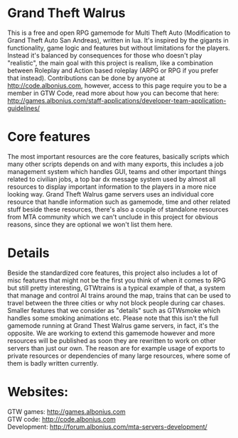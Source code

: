 Grand Theft Walrus
=======

This is a free and open RPG gamemode for Multi Theft Auto (Modification to Grand Theft Auto San Andreas), written in lua. It's inspired by the gigants in functionality, game logic and features but without limitations for the players. Instead it's balanced by consequences for those who doesn't play "realistic", the main goal with this project is realism, like a combination between Roleplay and Action based roleplay (ARPG or RPG if you prefer that instead). Contributions can be done by anyone at http://code.albonius.com, however, access to this page require you to be a member in GTW Code, read more about how you can become that here: http://games.albonius.com/staff-applications/developer-team-application-guidelines/

Core features
=======
The most important resources are the core features, basically scripts which many other scripts depends on and with many exports, this includes a job management system which handles GUI, teams and other important things related to civilian jobs, a top bar dx message system used by almost all resources to display important information to the players in a more nice looking way. Grand Theft Walrus game servers uses an individual core resource that handle information such as gamemode, time and other related stuff beside these resources, there's also a couple of standalone resources from MTA community which we can't unclude in this project for obvious reasons, since they are optional we won't list them here.

Details
=======
Beside the standardized core features, this project also includes a lot of misc features that might not be the first you think of when it comes to RPG but still pretty interesting, GTWtrains is a typical example of that, a system that manage and control AI trains around the map, trains that can be used to travel between the three cities or why not block people during car chases. Smaller features that we consider as "details" such as GTWsmoke which handles some smoking animations etc. Please note that this isn't the full gamemode running at Grand Thest Walrus game servers, in fact, it's the opposite. We are working to extend this gamemode however and more resources will be published as soon they are rewritten to work on other servers than just our own. The reason are for example usage of exports to private resources or dependencies of many large resources, where some of them is badly written currently.

Websites:
=======
GTW games: http://games.albonius.com<br>
GTW code:  http://code.albonius.com<br>
Development: http://forum.albonius.com/mta-servers-development/
